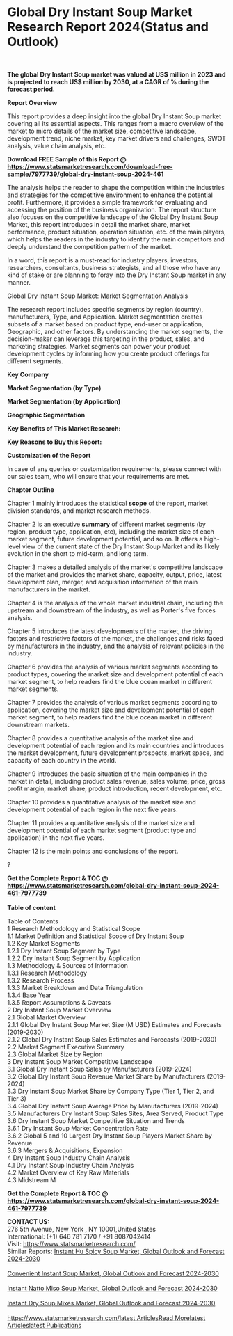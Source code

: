 <h1>Global Dry Instant Soup Market Research Report 2024(Status and Outlook)</h1><br/><p><strong>The global Dry Instant Soup market was valued at US$ million in 2023 and is projected to reach US$ million by 2030, at a <strong>CAGR</strong> of % during the forecast period.</strong></p><p><strong>Report Overview</strong></p><p>This report provides a deep insight into the global Dry Instant Soup market covering all its essential aspects. This ranges from a macro overview of the market to micro details of the market size, competitive landscape, development trend, niche market, key market drivers and challenges, SWOT analysis, value chain analysis, etc.</p><p><strong>Download FREE Sample of this Report @ <a href="https://www.statsmarketresearch.com/download-free-sample/7977739/global-dry-instant-soup-2024-461">https://www.statsmarketresearch.com/download-free-sample/7977739/global-dry-instant-soup-2024-461</a></strong></p><p>The analysis helps the reader to shape the competition within the industries and strategies for the competitive environment to enhance the potential profit. Furthermore, it provides a simple framework for evaluating and accessing the position of the business organization. The report structure also focuses on the competitive landscape of the Global Dry Instant Soup Market, this report introduces in detail the market share, market performance, product situation, operation situation, etc. of the main players, which helps the readers in the industry to identify the main competitors and deeply understand the competition pattern of the market.</p><p>In a word, this report is a must-read for industry players, investors, researchers, consultants, business strategists, and all those who have any kind of stake or are planning to foray into the Dry Instant Soup market in any manner.</p><p>Global Dry Instant Soup Market: Market Segmentation Analysis</p><p>The research report includes specific segments by region (country), manufacturers, Type, and Application. Market segmentation creates subsets of a market based on product type, end-user or application, Geographic, and other factors. By understanding the market segments, the decision-maker can leverage this targeting in the product, sales, and marketing strategies. Market segments can power your product development cycles by informing how you create product offerings for different segments.</p><p><strong>Key Company</strong></p><p><strong>Market Segmentation (by Type)</strong></p><p><strong>Market Segmentation (<strong>by Application</strong>)</strong></p><p><strong>Geographic Segmentation</strong></p><p><strong>Key Benefits of This Market Research:</strong></p><p><strong>Key <strong>Reasons to Buy</strong> this Report:</strong></p><p><strong>Customization of the Report</strong></p><p>In case of any queries or customization requirements, please connect with our sales team, who will ensure that your requirements are met.</p><p><strong>Chapter Outline</strong></p><p>Chapter 1 mainly introduces the statistical <strong>scope</strong> of the report, market division standards, and market research methods.</p><p>Chapter 2 is an executive <strong>summary</strong> of different market segments (by region, product type, application, etc), including the market size of each market segment, future development potential, and so on. It offers a high-level view of the current state of the Dry Instant Soup Market and its likely evolution in the short to mid-term, and long term.</p><p>Chapter 3 makes a detailed analysis of the market's competitive landscape of the market and provides the market share, capacity, output, price, latest development plan, merger, and acquisition information of the main manufacturers in the market.</p><p>Chapter 4 is the analysis of the whole market industrial chain, including the upstream and downstream of the industry, as well as Porter's five forces analysis.</p><p>Chapter 5 introduces the latest developments of the market, the driving factors and restrictive factors of the market, the challenges and risks faced by manufacturers in the industry, and the analysis of relevant policies in the industry.</p><p>Chapter 6 provides the analysis of various market segments according to product types, covering the market size and development potential of each market segment, to help readers find the blue ocean market in different market segments.</p><p>Chapter 7 provides the analysis of various market segments according to application, covering the market size and development potential of each market segment, to help readers find the blue ocean market in different downstream markets.</p><p>Chapter 8 provides a quantitative analysis of the market size and development potential of each region and its main countries and introduces the market development, future development prospects, market space, and capacity of each country in the world.</p><p>Chapter 9 introduces the basic situation of the main companies in the market in detail, including product sales revenue, sales volume, price, gross profit margin, market share, product introduction, recent development, etc.</p><p>Chapter 10 provides a quantitative analysis of the market size and development potential of each region in the next five years.</p><p>Chapter 11 provides a quantitative analysis of the market size and development potential of each market segment (product type and application) in the next five years.</p><p>Chapter 12 is the main points and conclusions of the report.</p><p>? </p><div><b>Get the Complete Report & TOC @ <a href="https://www.statsmarketresearch.com/global-dry-instant-soup-2024-461-7977739">https://www.statsmarketresearch.com/global-dry-instant-soup-2024-461-7977739</a></b></div><br><b>Table of content</b><p>Table of Contents<br />1 Research Methodology and Statistical Scope<br />1.1 Market Definition and Statistical Scope of Dry Instant Soup<br />1.2 Key Market Segments<br />1.2.1 Dry Instant Soup Segment by Type<br />1.2.2 Dry Instant Soup Segment by Application<br />1.3 Methodology & Sources of Information<br />1.3.1 Research Methodology<br />1.3.2 Research Process<br />1.3.3 Market Breakdown and Data Triangulation<br />1.3.4 Base Year<br />1.3.5 Report Assumptions & Caveats<br />2 Dry Instant Soup Market Overview<br />2.1 Global Market Overview<br />2.1.1 Global Dry Instant Soup Market Size (M USD) Estimates and Forecasts (2019-2030)<br />2.1.2 Global Dry Instant Soup Sales Estimates and Forecasts (2019-2030)<br />2.2 Market Segment Executive Summary<br />2.3 Global Market Size by Region<br />3 Dry Instant Soup Market Competitive Landscape<br />3.1 Global Dry Instant Soup Sales by Manufacturers (2019-2024)<br />3.2 Global Dry Instant Soup Revenue Market Share by Manufacturers (2019-2024)<br />3.3 Dry Instant Soup Market Share by Company Type (Tier 1, Tier 2, and Tier 3)<br />3.4 Global Dry Instant Soup Average Price by Manufacturers (2019-2024)<br />3.5 Manufacturers Dry Instant Soup Sales Sites, Area Served, Product Type<br />3.6 Dry Instant Soup Market Competitive Situation and Trends<br />3.6.1 Dry Instant Soup Market Concentration Rate<br />3.6.2 Global 5 and 10 Largest Dry Instant Soup Players Market Share by Revenue<br />3.6.3 Mergers & Acquisitions, Expansion<br />4 Dry Instant Soup Industry Chain Analysis<br />4.1 Dry Instant Soup Industry Chain Analysis<br />4.2 Market Overview of Key Raw Materials<br />4.3 Midstream M<br><div><b>Get the Complete Report & TOC @ <a href="https://www.statsmarketresearch.com/global-dry-instant-soup-2024-461-7977739">https://www.statsmarketresearch.com/global-dry-instant-soup-2024-461-7977739</a></b></div></p> <b>CONTACT US:</b><br>276 5th Avenue, New York , NY 10001,United States<br>International: (+1) 646 781 7170 / +91 8087042414<br>Visit: <a href="https://www.statsmarketresearch.com/">https://www.statsmarketresearch.com/</a><br>Similar Reports: <a href="https://www.statsmarketresearch.com/global-dry-instant-soup-2024-461-7977739">Instant Hu Spicy Soup Market, Global Outlook and Forecast 2024-2030</a><br/><br/><a href="https://www.statsmarketresearch.com/global-dry-instant-soup-2024-461-7977739">Convenient Instant Soup Market, Global Outlook and Forecast 2024-2030</a><br/><br/><a href="https://www.statsmarketresearch.com/global-dry-instant-soup-2024-461-7977739">Instant Natto Miso Soup Market, Global Outlook and Forecast 2024-2030</a><br/><br/><a href="https://www.statsmarketresearch.com/global-dry-instant-soup-2024-461-7977739">Instant Dry Soup Mixes Market, Global Outlook and Forecast 2024-2030</a><br/><br/><a href="https://gyeongbokgung.com">https://www.statsmarketresearch.com/</a><a href="https://hallyeomaritime.com">latest Articles</a><a href="https://jingwansa.com">Read More</a><a href=https://nguoiviet.jp/">latest Articles</a><a href="https://www.intelmarketresearch.com/">latest Publications</a>